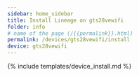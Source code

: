 ```yaml
---
sidebar: home_sidebar
title: Install Lineage on gts28vewifi
folder: info
# name of the page (/{{permalink}}.html)
permalink: /devices/gts28vewifi/install
device: gts28vewifi
---
```

{% include templates/device_install.md %}
